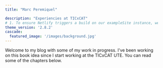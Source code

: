 ```yaml
---
title: "Marc Peremiquel"

description: "Experiencies at TICxCAT"
# 1. To ensure Netlify triggers a build on our exampleSite instance, we need to change a file in the exampleSite directory.
theme_version: '2.8.2'
cascade:
  featured_image: '/images/background.jpg'
---
```

Welcome to my blog with some of my work in progress. I've been working on this book idea since I start working at the TICxCAT UTE.
You can read some of the chapters below.
